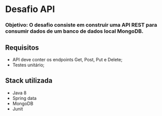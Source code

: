 # Desafio API

### Objetivo: O desafio consiste em construir uma API REST para consumir dados de um banco de dados local MongoDB.

## Requisitos
  * API deve conter os endpoints Get, Post, Put e Delete;
  * Testes unitário;

## Stack utilizada
  * Java 8
  * Spring data
  * MongoDB
  * Junit
 
